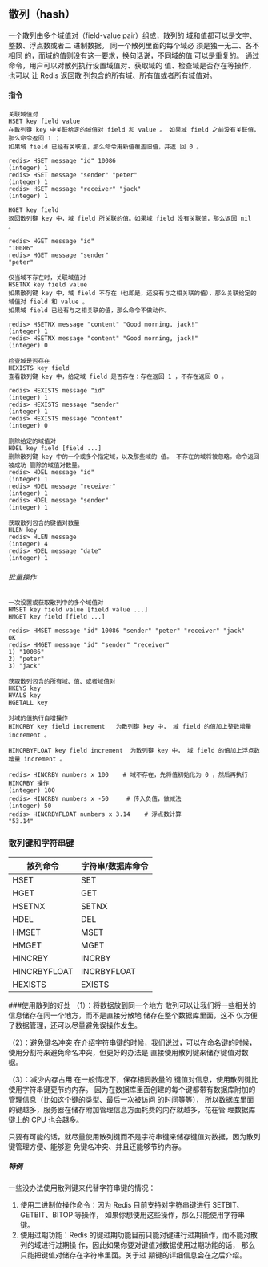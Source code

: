 ## 散列（hash）
一个散列由多个域值对（field-value pair）组成，散列的 域和值都可以是文字、整数、浮点数或者二 进制数据。
同一个散列里面的每个域必 须是独一无二、各不相同 的，而域的值则没有这一要求，换句话说，不同域的值 可以是重复的。
通过命令，用户可以对散列执行设置域值对、获取域的 值、检查域是否存在等操作，也可以 让 Redis 返回散 列包含的所有域、所有值或者所有域值对。

#### 指令
```
关联域值对
HSET key field value
在散列键 key 中关联给定的域值对 field 和 value 。 如果域 field 之前没有关联值，那么命令返回 1 ； 
如果域 field 已经有关联值，那么命令用新值覆盖旧值，并返 回 0 。

redis> HSET message "id" 10086 
(integer) 1 
redis> HSET message "sender" "peter" 
(integer) 1 
redis> HSET message "receiver" "jack" 
(integer) 1
```

```
HGET key field
返回散列键 key 中，域 field 所关联的值。如果域 field 没有关联值，那么返回 nil 。

redis> HGET message "id" 
"10086" 
redis> HGET message "sender" 
"peter" 
```

```
仅当域不存在时，关联域值对
HSETNX key field value
如果散列键 key 中，域 field 不存在（也即是，还没有与之相关联的值），那么关联给定的域值对 field 和 value 。
如果域 field 已经有与之相关联的值，那么命令不做动作。

redis> HSETNX message "content" "Good morning, jack!" 
(integer) 1
redis> HSETNX message "content" "Good morning, jack!" 
(integer) 0
```

```
检查域是否存在
HEXISTS key field
查看散列键 key 中，给定域 field 是否存在：存在返回 1 ，不存在返回 0 。

redis> HEXISTS message "id" 
(integer) 1 
redis> HEXISTS message "sender" 
(integer) 1 
redis> HEXISTS message "content" 
(integer) 0 
```

```
删除给定的域值对
HDEL key field [field ...]
删除散列键 key 中的一个或多个指定域，以及那些域的 值。 不存在的域将被忽略。命令返回被成功 删除的域值对数量。
redis> HDEL message "id" 
(integer) 1
redis> HDEL message "receiver" 
(integer) 1
redis> HDEL message "sender" 
(integer) 1
```

```
获取散列包含的键值对数量
HLEN key
redis> HLEN message 
(integer) 4
redis> HDEL message "date" 
(integer) 1

```

###### 批量操作
```
一次设置或获取散列中的多个域值对
HMSET key field value [field value ...] 
HMGET key field [field ...] 

redis> HMSET message "id" 10086 "sender" "peter" "receiver" "jack" 
OK
redis> HMGET message "id" "sender" "receiver" 
1) "10086" 
2) "peter" 
3) "jack"

```


```
获取散列包含的所有域、值、或者域值对
HKEYS key 
HVALS key
HGETALL key
```

```
对域的值执行自增操作
HINCRBY key field increment   为散列键 key 中， 域 field 的值加上整数增量 increment 。

HINCRBYFLOAT key field increment  为散列键 key 中， 域 field 的值加上浮点数增量 increment 。

redis> HINCRBY numbers x 100    # 域不存在，先将值初始化为 0 ，然后再执行 HINCRBY 操作 
(integer) 100 
redis> HINCRBY numbers x -50     # 传入负值，做减法 
(integer) 50 
redis> HINCRBYFLOAT numbers x 3.14    # 浮点数计算 
"53.14"

```


### 散列键和字符串键
|散列命令|字符串/数据库命令 |
|-|-|
|HSET| SET |
|HGET|GET|
|HSETNX| SETNX |
|HDEL| DEL|
|HMSET|MSET|
|HMGET|MGET|
|HINCRBY|INCRBY|
|HINCRBYFLOAT|INCRBYFLOAT|
|HEXISTS| EXISTS|


###使用散列的好处
（1）：将数据放到同一个地方
散列可以让我们将一些相关的信息储存在同一个地方，而不是直接分散地 储存在整个数据库里面，这不 仅方便了数据管理，还可以尽量避免误操作发生。
 
（2）：避免键名冲突
在介绍字符串键的时候，我们说过，可以在命名键的时候，使用分割符来避免命名冲突，但更好的办法是 直接使用散列键来储存键值对数据。

（3）：减少内存占用
在一般情况下，保存相同数量的 键值对信息，使用散列键比使用字符串键更节约内存。
因为在数据库里面创建的每个键都带有数据库附加的管理信息（比如这个键的类型、最后一次被访问 的时间等等），
所以数据库里面的键越多，服务器在储存附加管理信息方面耗费的内存就越多，花在管 理数据库键上的 CPU 也会越多。

只要有可能的话，就尽量使用散列键而不是字符串键来储存键值对数据，因为散列键管理方便、能够避 免键名冲突、并且还能够节约内存。

##### 特例
一些没办法使用散列键来代替字符串键的情况： 
1. 使用二进制位操作命令：因为 Redis 目前支持对字符串键进行 SETBIT、GETBIT、BITOP 等操作， 如果你想使用这些操作，那么只能使用字符串 键。 
2. 使用过期功能：Redis 的键过期功能目前只能对键进行过期操作，而不能对散列的域进行过期操 作，因此如果你要对键值对数据使用过期功能的话，
那么只能把键值对储存在字符串里面。关于过 期键的详细信息会在之后介绍。


